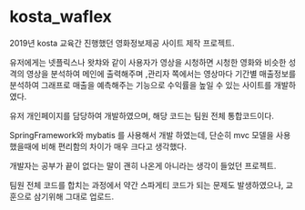 # kosta_waflex
2019년 kosta 교육간 진행했던 영화정보제공 사이트 제작 프로젝트.

유저에게는 넷플릭스나 왓챠와 같이 사용자가 영상을 시청하면 시청한 영화와 비슷한 성격의 영상을 분석하여 메인에 출력해주며 ,관리자 쪽에서는 영상마다 기간별 매출정보를 분석하여 그래프로 매출을 예측해주는 기능으로 수익률을 높일 수 있는 사이트를 개발하였다.

유저 개인페이지를 담당하여 개발하였으며, 해당 코드는 팀원 전체 통합코드이다.

SpringFramework와 mybatis 를 사용해서 개발 하였는데, 단순히 mvc 모델을 사용했을때에 비해 편리함의 차이가 매우 크다고 생각했다.

개발자는 공부가 끝이 없다는 말이 괜히 나온게 아니라는 생각이 들었던 프로젝트.

팀원 전체 코드를 합치는 과정에서 약간 스파게티 코드가 되는 문제도 발생하였으나, 교훈으로 삼기위해 그대로 업로드.

